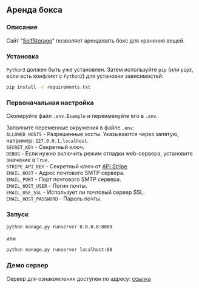 ## Аренда бокса

### Описание

Сайт "[SelfStorage](http://b10trus.eu.pythonanywhere.com/)" позволяет арендовать бокс для хранения вещей.    

### Установка
`Python3` должен быть уже установлен. Затем используйте `pip` (или `pip3`,
если есть конфликт с `Python2`) для установки зависимостей:
```bash
pip install -r requirements.txt
```

### Первоначальная настройка

Скопируйте файл `.env.Example` и переименуйте его в `.env`.  

Заполните переменные окружения в файле `.env`:  
`ALLOWED_HOSTS` - Разрешенные хосты. Указываются через запятую, например: `127.0.0.1,localhost`.  
`SECRET_KEY` - Секретный ключ.  
`DEBUG` - Если нужно включить режим отладки web-сервера, установите значение в `True`.  
`STRIPE_API_KEY` - Секретный ключ от [API Stripe](https://dashboard.stripe.com/apikeys/).  
`EMAIL_HOST` - Адрес почтового SMTP сервера.  
`EMAIL_PORT` - Порт почтового SMTP сервера.  
`EMAIL_HOST_USER` - Логин почты.  
`EMAIL_USE_SSL` - Использует ли почтовый сервер SSL.
`EMAIL_HOST_PASSWORD` - Пароль почты.  

### Запуск 
```bash
python manage.py runserver 0.0.0.0:8000
```
или
```bash
python manage.py runserver localhost:80
```
### Демо сервер  

Сервер для ознакомления доступен по адресу: [ссылка](http://b10trus.eu.pythonanywhere.com/)  
